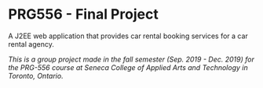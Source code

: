 # PRG556 - Final Project

A J2EE web application that provides car rental booking services for a car rental agency.

*This is a group project made in the fall semester (Sep. 2019 - Dec. 2019) for the PRG-556 course at Seneca College of Applied Arts and Technology in Toronto, Ontario.*
